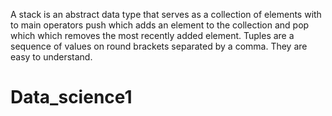 
A stack is an abstract  data type that serves as a collection of elements  with to main operators  push which adds an element to the collection and pop which  which removes the most recently added element.
Tuples are a sequence of values on round brackets separated by a comma.
They are easy to understand.
# Data_science1
